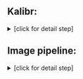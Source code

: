 ## Kalibr:

<details><summary>[click for detail step]</summary>

+ Install ROS dependency
```
sudo apt-get install ros-noetic-vision-opencv
sudo apt-get install ros-noetic-image-transport-plugins
sudo apt-get install ros-noetic-cmake-modules
```

+ Install dependency
```
sudo apt-get install python3-setuptools
sudo apt-get install python3-rosinstall
sudo apt-get install ipython
sudo apt-get install libeigen3-dev
sudo apt-get install libboost-all-dev
sudo apt-get install doxygen
sudo apt-get install libopencv-dev
sudo apt-get install python3-software-properties
sudo apt-get install software-properties-common
sudo apt-get install libpoco-dev
sudo apt-get install python3-matplotlib
sudo apt-get install python3-numpy
sudo apt-get install python-numpy
sudo apt-get install python3-scipy
sudo apt-get install python3-git
sudo apt-get install python3-pip
sudo apt-get install python3-pyx
sudo apt-get install libtbb-dev
sudo apt-get install libblas-dev
sudo apt-get install liblapack-dev
sudo apt-get install python3-catkin-tools
sudo apt-get install libv4l-dev
pip3 install python-igraph --upgrade
pip3 install pyx
pip3 install attrdict
pip3 install -U wxPython # it will wait a long time
```

+ Build kalibr with ROS
```
cd ~/catkin_ws/src
git clone https://github.com/ethz-asl/kalibr.git
cd ../
catkin_make
source ~/catkin_ws/devel/setup.bash
```

+ Create own aprilgrid
```
cd ~/catkin_ws/src/oakd_development/oakd_lite/camera_calibration/kalibr/aslam_offline_calibration/kalibr/python
python3 kalibr_create_target_pdf --type apriltag --nx [column_number] --ny [row_number] --tsize [target_width_size] --tspace [target_spacing_percent]
python3 kalibr_create_target_pdf --type apriltag --nx 6 --ny 6 --tsize 0.022 --tspace 0.3
```

+ Create own checkerboard
```
cd ~/catkin_ws/src/oakd_development/oakd_lite/camera_calibration/kalibr/aslam_offline_calibration/kalibr/python
python3 kalibr_create_target_pdf --type checkerboard --nx [column_number] --ny [row_number] --tsize [target_width_size] --tspace [target_spacing_percent]
python3 kalibr_create_target_pdf --type checkerboard --nx 8 --ny 6 --csx 0.025 --csy 0.025
```

+ Prepare ROS bag

```
roscore
python3 oakd_node.py
rosbag record /oakd_lite/left/image_rect /oakd_lite/right/image_rect
```

+ Get the camera parameters
```
python3 kalibr_calibrate_cameras --bag ./left_right.bag --topics /oakd_lite/left/image_rect /oakd_lite/right/image_rect --models pinhole-radtan pinhole-radtan --target ./april.yaml
```

---

</details>

## Image pipeline:

<details><summary>[click for detail step]</summary>

+ Install ROS dependency
```
sudo apt install ros-noetic-image-pipeline
sudo apt install ros-noetic-camera-calibration
```

+ Mono camera calibration
```
roscore
python3 oakd_node.py
rosrun camera_calibration cameracalibrator.py --size 8x6 --square 0.025 image:=/oakd_lite/rgb/image camera:=/oakd_lite/rgb/camera_info --no-service-check
```

---

</details>

